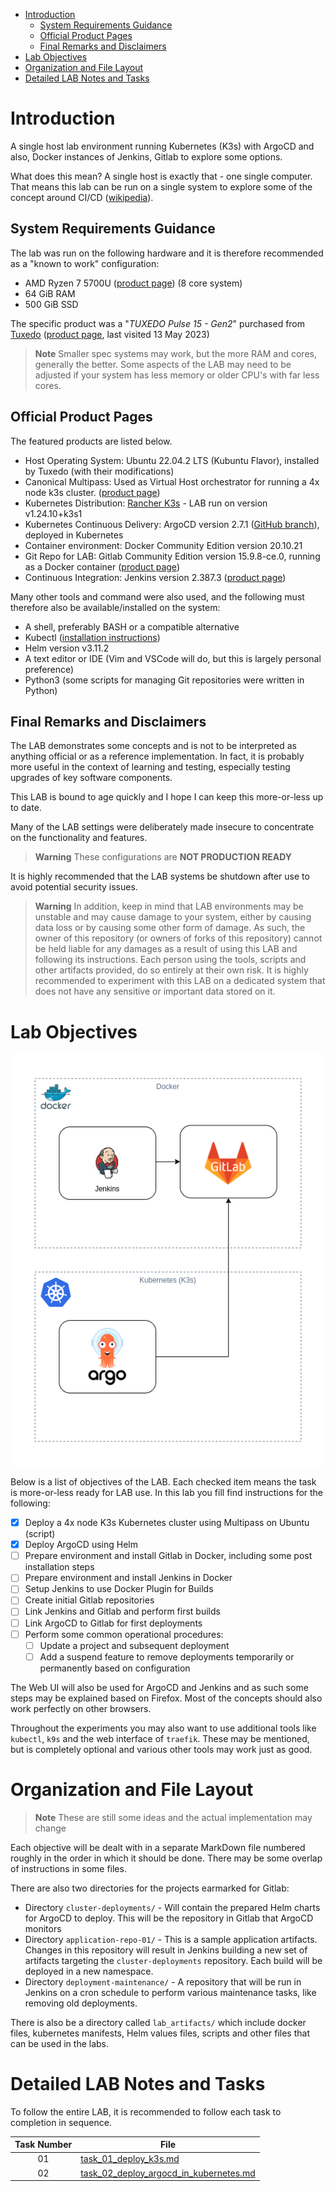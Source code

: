 
- [Introduction](#introduction)
  - [System Requirements Guidance](#system-requirements-guidance)
  - [Official Product Pages](#official-product-pages)
  - [Final Remarks and Disclaimers](#final-remarks-and-disclaimers)
- [Lab Objectives](#lab-objectives)
- [Organization and File Layout](#organization-and-file-layout)
- [Detailed LAB Notes and Tasks](#detailed-lab-notes-and-tasks)


# Introduction

A single host lab environment running Kubernetes (K3s) with ArgoCD and also, Docker instances of Jenkins, Gitlab to explore some options.

What does this mean? A single host is exactly that - one single computer. That means this lab can be run on a single system to explore some of the concept around CI/CD ([wikipedia](https://en.wikipedia.org/wiki/CI/CD)).

## System Requirements Guidance

The lab was run on the following hardware and it is therefore recommended as a "known to work" configuration:

* AMD Ryzen 7 5700U ([product page](https://www.amd.com/en/products/apu/amd-ryzen-7-5700u)) (8 core system)
* 64 GiB RAM
* 500 GiB SSD 

The specific product was a "_TUXEDO Pulse 15 - Gen2_" purchased from [Tuxedo](https://www.tuxedocomputers.com/) ([product page](https://www.tuxedocomputers.com/en/Linux-Hardware/Notebooks/15-16-inch/TUXEDO-Pulse-15-Gen2.tuxedo), last visited 13 May 2023)

> **Note**
> Smaller spec systems may work, but the more RAM and cores, generally the better. Some aspects of the LAB may need to be adjusted if your system has less memory or older CPU's with far less cores.

## Official Product Pages

The featured products are listed below.

* Host Operating System: Ubuntu 22.04.2 LTS (Kubuntu Flavor), installed by Tuxedo (with their modifications)
* Canonical Multipass: Used as Virtual Host orchestrator for running a 4x node k3s cluster. ([product page](https://multipass.run/))
* Kubernetes Distribution: [Rancher K3s](https://k3s.io/) - LAB run on version v1.24.10+k3s1
* Kubernetes Continuous Delivery: ArgoCD version 2.7.1 ([GitHub branch](https://github.com/argoproj/argo-cd/tree/v2.7.1)), deployed in Kubernetes
* Container environment: Docker Community Edition version 20.10.21
* Git Repo for LAB: Gitlab Community Edition version 15.9.8-ce.0, running as a Docker container ([product page](https://docs.gitlab.com/ee/install/docker.html))
* Continuous Integration: Jenkins version 2.387.3 ([product page](https://www.jenkins.io/doc/book/getting-started/))

Many other tools and command were also used, and the following must therefore also be available/installed on the system:

* A shell, preferably BASH or a compatible alternative
* Kubectl ([installation instructions](https://kubernetes.io/docs/tasks/tools/install-kubectl-linux/))
* Helm version v3.11.2
* A text editor or IDE (Vim and VSCode will do, but this is largely personal preference)
* Python3 (some scripts for managing Git repositories were written in Python)

## Final Remarks and Disclaimers

The LAB demonstrates some concepts and is not to be interpreted as anything official or as a reference implementation. In fact, it is probably more useful in the context of learning and testing, especially testing upgrades of key software components. 

This LAB is bound to age quickly and I hope I can keep this more-or-less up to date.

Many of the LAB settings were deliberately made insecure to concentrate on the functionality and features. 

> **Warning**
> These configurations are **NOT PRODUCTION READY**

It is highly recommended that the LAB systems be shutdown after use to avoid potential security issues. 

> **Warning**
> In addition, keep in mind that LAB environments may be unstable and may cause damage to your system, either by causing data loss or by causing some other form of damage. As such, the owner of this repository (or owners of forks of this repository) cannot be held liable for any damages as a result of using this LAB and following its instructions. Each person using the tools, scripts and other artifacts provided, do so entirely at their own risk. It is highly recommended to experiment with this LAB on a dedicated system that does not have any sensitive or important data stored on it.

# Lab Objectives

<div style="text-align: center;"><img src="https://github.com/nicc777/kubernetes-cicd-lab-local/raw/main/lab_setup.drawio.png" /></div>


Below is a list of objectives of the LAB. Each checked item means the task is more-or-less ready for LAB use. In this lab you fill find instructions for the following:

* [x] Deploy a 4x node K3s Kubernetes cluster using Multipass on Ubuntu (script)
* [x] Deploy ArgoCD using Helm
* [ ] Prepare environment and install Gitlab in Docker, including some post installation steps
* [ ] Prepare environment and install Jenkins in Docker
* [ ] Setup Jenkins to use Docker Plugin for Builds
* [ ] Create initial Gitlab repositories
* [ ] Link Jenkins and Gitlab and perform first builds
* [ ] Link ArgoCD to Gitlab for first deployments
* [ ] Perform some common operational procedures:
  * [ ] Update a project and subsequent deployment
  * [ ] Add a suspend feature to remove deployments temporarily or permanently based on configuration

The Web UI will also be used for ArgoCD and Jenkins and as such some steps may be explained based on Firefox. Most of the concepts should also work perfectly on other browsers.

Throughout the experiments you may also want to use additional tools like `kubectl`, `k9s` and the web interface of `traefik`. These may be mentioned, but is completely optional and various other tools may work just as good.

# Organization and File Layout

> **Note**
> These are still some ideas and the actual implementation may change

Each objective will be dealt with in a separate MarkDown file numbered roughly in the order in which it should be done. There may be some overlap of instructions in some files.

There are also two directories for the projects earmarked for Gitlab:

* Directory `cluster-deployments/` - Will contain the prepared Helm charts for ArgoCD to deploy. This will be the repository in Gitlab that ArgoCD monitors
* Directory `application-repo-01/` - This is a sample application artifacts. Changes in this repository will result in Jenkins building a new set of artifacts targeting the `cluster-deployments` repository. Each build will be deployed in a new namespace.
* Directory `deployment-maintenance/` - A repository that will be run in Jenkins on a cron schedule to perform various maintenance tasks, like removing old deployments.

There is also be a directory called `lab_artifacts/`  which include docker files, kubernetes manifests, Helm values files, scripts and other files that can be used in the labs.

# Detailed LAB Notes and Tasks

To follow the entire LAB, it is recommended to follow each task to completion in sequence.

| Task Number | File                                                                                   |
|:-----------:|----------------------------------------------------------------------------------------|
| 01          | [task_01_deploy_k3s.md](./task_01_deploy_k3s.md)                                       |
| 02          | [task_02_deploy_argocd_in_kubernetes.md](./task_02_deploy_argocd_in_kubernetes.md)     |
